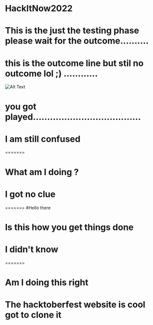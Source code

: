 # HackItNow2022


# This is the just the testing phase please wait for the outcome..........
# this is the outcome line but stil no outcome lol ;) ............
![Alt Text](https://media.giphy.com/media/MgcE5n2MDfwiI/giphy.gif)
# you got played......................................

# I am still confused
=======

# What am I doing ?
# I got no clue
=======
#Hello there
# Is this how you get things done
# I didn't know
=======
# Am I doing this right
# The hacktoberfest website is cool got to clone it


